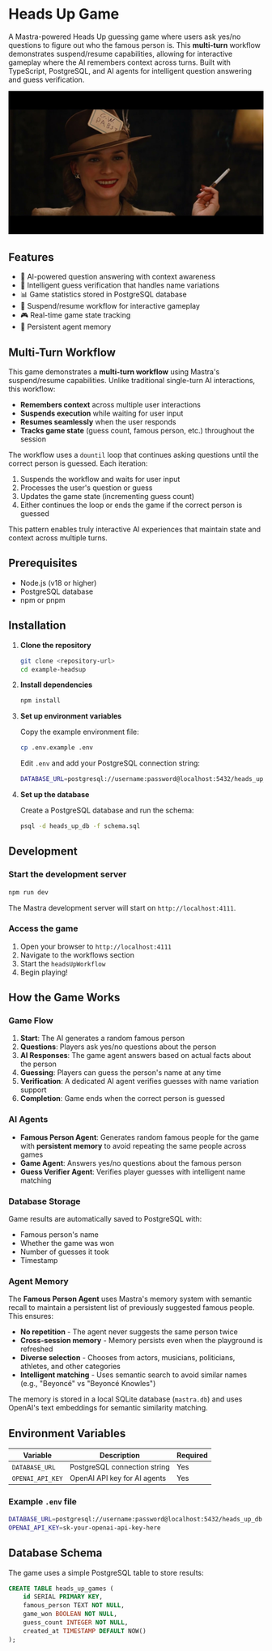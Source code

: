 # Heads Up Game

A Mastra-powered Heads Up guessing game where users ask yes/no questions to figure out who the famous person is. This **multi-turn** workflow demonstrates suspend/resume capabilities, allowing for interactive gameplay where the AI remembers context across turns. Built with TypeScript, PostgreSQL, and AI agents for intelligent question answering and guess verification.

![Heads Up Game](https://raw.githubusercontent.com/PaulieScanlon/example-headsup/main/images/heads-up.jpg)

## Features

- 🤖 AI-powered question answering with context awareness
- 🎯 Intelligent guess verification that handles name variations
- 📊 Game statistics stored in PostgreSQL database
- 🔄 Suspend/resume workflow for interactive gameplay
- 🎮 Real-time game state tracking
- 🧠 Persistent agent memory

## Multi-Turn Workflow

This game demonstrates a **multi-turn workflow** using Mastra's suspend/resume capabilities. Unlike traditional single-turn AI interactions, this workflow:

- **Remembers context** across multiple user interactions
- **Suspends execution** while waiting for user input
- **Resumes seamlessly** when the user responds
- **Tracks game state** (guess count, famous person, etc.) throughout the session

The workflow uses a `dountil` loop that continues asking questions until the correct person is guessed. Each iteration:

1. Suspends the workflow and waits for user input
2. Processes the user's question or guess
3. Updates the game state (incrementing guess count)
4. Either continues the loop or ends the game if the correct person is guessed

This pattern enables truly interactive AI experiences that maintain state and context across multiple turns.

## Prerequisites

- Node.js (v18 or higher)
- PostgreSQL database
- npm or pnpm

## Installation

1. **Clone the repository**

   ```bash
   git clone <repository-url>
   cd example-headsup
   ```

2. **Install dependencies**

   ```bash
   npm install
   ```

3. **Set up environment variables**

   Copy the example environment file:

   ```bash
   cp .env.example .env
   ```

   Edit `.env` and add your PostgreSQL connection string:

   ```bash
   DATABASE_URL=postgresql://username:password@localhost:5432/heads_up_db
   ```

4. **Set up the database**

   Create a PostgreSQL database and run the schema:

   ```bash
   psql -d heads_up_db -f schema.sql
   ```

## Development

### Start the development server

```bash
npm run dev
```

The Mastra development server will start on `http://localhost:4111`.

### Access the game

1. Open your browser to `http://localhost:4111`
2. Navigate to the workflows section
3. Start the `headsUpWorkflow`
4. Begin playing!

## How the Game Works

### Game Flow

1. **Start**: The AI generates a random famous person
2. **Questions**: Players ask yes/no questions about the person
3. **AI Responses**: The game agent answers based on actual facts about the person
4. **Guessing**: Players can guess the person's name at any time
5. **Verification**: A dedicated AI agent verifies guesses with name variation support
6. **Completion**: Game ends when the correct person is guessed

### AI Agents

- **Famous Person Agent**: Generates random famous people for the game with **persistent memory** to avoid repeating the same people across games
- **Game Agent**: Answers yes/no questions about the famous person
- **Guess Verifier Agent**: Verifies player guesses with intelligent name matching

### Database Storage

Game results are automatically saved to PostgreSQL with:

- Famous person's name
- Whether the game was won
- Number of guesses it took
- Timestamp

### Agent Memory

The **Famous Person Agent** uses Mastra's memory system with semantic recall to maintain a persistent list of previously suggested famous people. This ensures:

- **No repetition** - The agent never suggests the same person twice
- **Cross-session memory** - Memory persists even when the playground is refreshed
- **Diverse selection** - Chooses from actors, musicians, politicians, athletes, and other categories
- **Intelligent matching** - Uses semantic search to avoid similar names (e.g., "Beyoncé" vs "Beyoncé Knowles")

The memory is stored in a local SQLite database (`mastra.db`) and uses OpenAI's text embeddings for semantic similarity matching.

## Environment Variables

| Variable         | Description                  | Required |
| ---------------- | ---------------------------- | -------- |
| `DATABASE_URL`   | PostgreSQL connection string | Yes      |
| `OPENAI_API_KEY` | OpenAI API key for AI agents | Yes      |

### Example `.env` file

```bash
DATABASE_URL=postgresql://username:password@localhost:5432/heads_up_db
OPENAI_API_KEY=sk-your-openai-api-key-here
```

## Database Schema

The game uses a simple PostgreSQL table to store results:

```sql
CREATE TABLE heads_up_games (
    id SERIAL PRIMARY KEY,
    famous_person TEXT NOT NULL,
    game_won BOOLEAN NOT NULL,
    guess_count INTEGER NOT NULL,
    created_at TIMESTAMP DEFAULT NOW()
);
```
